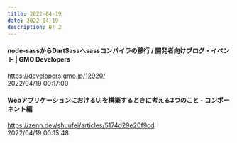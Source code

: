 ```yaml
---
title: 2022-04-19
date: 2022-04-19
description: B! 2
---
```


#### node-sassからDartSassへsassコンパイラの移行 / 開発者向けブログ・イベント | GMO Developers
https://developers.gmo.jp/12920/<br>
2022/04/19 00:17:00<br>


#### WebアプリケーションにおけるUIを構築するときに考える3つのこと - コンポーネント編
https://zenn.dev/shuufei/articles/5174d29e20f9cd<br>
2022/04/19 00:15:48<br>


